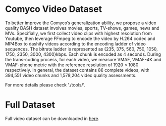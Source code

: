 # Comyco Video Dataset

To better improve the Comyco’s generalization ability, we propose a video quality DASH dataset involves movies, sports, TV-shows, games, news and MVs. Specifially, we first collect video clips with highest resolution from Youtube, then leverage FFmpeg to encode the video by H.264 codec and MP4Box to dashify videos according to the encoding ladder of video sequences. 
The bitrate ladder is represented as {235, 375, 560, 750, 1050, 1750, 2350, 3000, 4300}kbps.
Each chunk is encoded as 4 seconds. During the trans-coding process, for each video, we measure VMAF, VMAF-4K and VMAF-phone metric with the reference resolution of 1920 × 1080 respectively. In general, the dataset contains 86 complete videos, with 394,551 video chunks and 1,578,204 video quality assessments.

For more details please check './tools/'.

# Full Dataset

Full video dataset can be downloaded in [here](https://cloud.tsinghua.edu.cn/d/2213c1cfd8b843faa848/).
